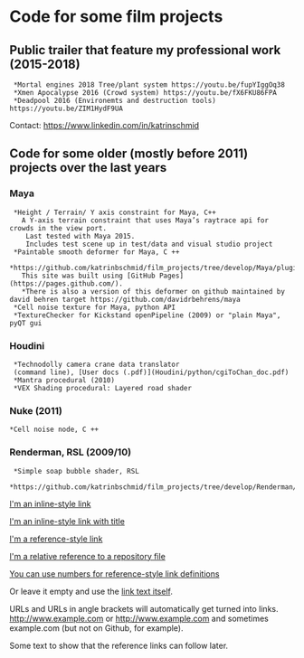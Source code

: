 # Code for some film projects

## Public trailer that feature my professional work (2015-2018)

     *Mortal engines 2018 Tree/plant system https://youtu.be/fupYIggOq38
     *Xmen Apocalypse 2016 (Crowd system) https://youtu.be/fX6FKU86FPA
     *Deadpool 2016 (Environemts and destruction tools) https://youtu.be/ZIM1HydF9UA

Contact: https://www.linkedin.com/in/katrinschmid

## Code for some older (mostly before 2011) projects over the last years 
### Maya

     *Height / Terrain/ Y axis constraint for Maya, C++
       A Y-axis terrain constraint that uses Maya’s raytrace api for crowds in the view port.
        Last tested with Maya 2015.
        Includes test scene up in test/data and visual studio project
     *Paintable smooth deformer for Maya, C ++
       *https://github.com/katrinbschmid/film_projects/tree/develop/Maya/plugins/deformer/
       This site was built using [GitHub Pages](https://pages.github.com/).
       *There is also a version of this deformer on github maintained by david behren target https://github.com/davidrbehrens/maya 
     *Cell noise texture for Maya, python API
     *TextureChecker for Kickstand openPipeline (2009) or "plain Maya", pyQT gui

###  Houdini

     *Technodolly camera crane data translator 
     (command line), [User docs (.pdf)](Houdini/python/cgiToChan_doc.pdf)
     *Mantra procedural (2010)
     *VEX Shading procedural: Layered road shader

###  Nuke (2011)

    *Cell noise node, C ++

###  Renderman, RSL (2009/10)

     *Simple soap bubble shader, RSL
      *https://github.com/katrinbschmid/film_projects/tree/develop/Renderman/Shader/soapBubble/
      
      
 [I'm an inline-style link](https://www.google.com)

[I'm an inline-style link with title](https://www.google.com "Google's Homepage")

[I'm a reference-style link][Arbitrary case-insensitive reference text]

[I'm a relative reference to a repository file](../blob/master/LICENSE)

[You can use numbers for reference-style link definitions][1]

Or leave it empty and use the [link text itself].

URLs and URLs in angle brackets will automatically get turned into links. 
http://www.example.com or <http://www.example.com> and sometimes 
example.com (but not on Github, for example).

Some text to show that the reference links can follow later.

[arbitrary case-insensitive reference text]: https://www.mozilla.org
[1]: http://slashdot.org
[link text itself]: http://www.reddit.com
